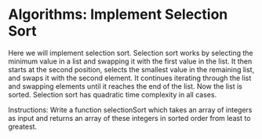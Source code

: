 # Algorithms: Implement Selection Sort
Here we will implement selection sort. Selection sort works by 
selecting the minimum value in a list and swapping it with the 
first value in the list. It then starts at the second position, 
selects the smallest value in the remaining list, and swaps it 
with the second element. It continues iterating through the 
list and swapping elements until it reaches the end of the 
list. Now the list is sorted. Selection sort has quadratic 
time complexity in all cases.

Instructions: Write a function selectionSort which takes an 
array of integers as input and returns an array of these 
integers in sorted order from least to greatest.
